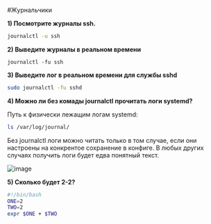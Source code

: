 #Журнальчики

**1) Посмотрите журналы ssh.**

```sh
journalctl -u ssh
```

**2) Выведите журналы в реальном времени**

```
journalctl -fu ssh
```

**3) Выведите лог в реальном времени для службы sshd**

```sh
sudo journalctl -fu sshd
```

**4) Можно ли без комады journalctl прочитать логи systemd?**

Путь к физически лежащим логам systemd:
```sh
ls /var/log/journal/
```

Без journalctl логи можно читать только в том случае, если они настроены на конкрентое сохранение в конфиге. В любых других случаях получить логи будет едва понятный текст.

![image](https://github.com/user-attachments/assets/73a7fcba-e5b2-49ff-bb6f-c4990e9581c5)

**5) Сколько будет 2-2?**

```sh
#!/bin/bash
ONE=2
TWO=2
expr $ONE + $TWO
```
